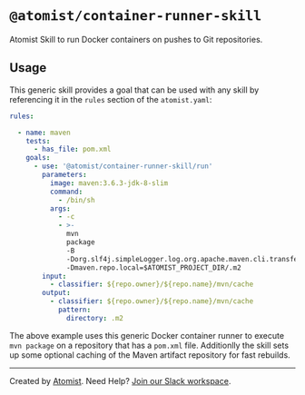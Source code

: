 # `@atomist/container-runner-skill`

Atomist Skill to run Docker containers on pushes to Git repositories.

## Usage

This generic skill provides a goal that can be used with any skill by
referencing it in the `rules` section of the `atomist.yaml`:

```yaml
rules:

  - name: maven
    tests:
      - has_file: pom.xml
    goals:
      - use: '@atomist/container-runner-skill/run'
        parameters:
          image: maven:3.6.3-jdk-8-slim
          command:
            - /bin/sh
          args:
            - -c
            - >-
              mvn
              package
              -B
              -Dorg.slf4j.simpleLogger.log.org.apache.maven.cli.transfer.Slf4jMavenTransferListener=warn
              -Dmaven.repo.local=$ATOMIST_PROJECT_DIR/.m2
        input:
          - classifier: ${repo.owner}/${repo.name}/mvn/cache
        output:
          - classifier: ${repo.owner}/${repo.name}/mvn/cache
            pattern:
              directory: .m2
```

The above example uses this generic Docker container runner to execute `mvn package`
on a repository that has a `pom.xml` file. Additionlly the skill sets up some optional
caching of the Maven artifact repository for fast rebuilds. 

---

Created by [Atomist][atomist].
Need Help?  [Join our Slack workspace][slack].

[atomist]: https://atomist.com/ (Atomist - How Teams Deliver Software)
[slack]: https://join.atomist.com/ (Atomist Community Slack)

